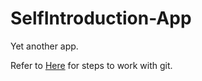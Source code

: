 # SelfIntroduction-App
Yet another app.

Refer to [Here](https://github.com/Uduru0522/Group-Project-Practice) for steps to work with git.
